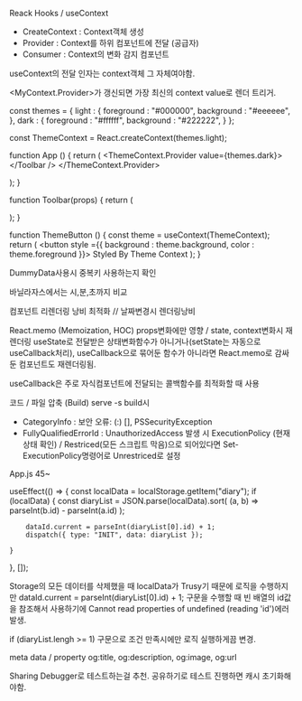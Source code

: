 Reack Hooks / useContext

- CreateContext : Context객체 생성
- Provider : Context를 하위 컴포넌트에 전달 (공급자)
- Consumer : Context의 변화 감지 컴포넌트

useContext의 전달 인자는 context객체 그 자체여야함.

<MyContext.Provider>가 갱신되면 가장 최신의 context value로 렌더 트리거.

const themes = {
light : {
foreground : "#000000",
background : "#eeeeee",
},
dark : {
foreground : "#ffffff",
background : "#222222",
}
};

<!-- Consumer? -->

const ThemeContext = React.createContext(themes.light);

<!-- Context 객체 생성 -->

function App () {
return (
<ThemeContext.Provider value={themes.dark}>
</Toolbar />
</ThemeContext.Provider>

 <!-- Provider로 공급. -->

);
}

function Toolbar(props) {
return (

<div>
<ThemeButton />
</div>
);
}

function ThemeButton () {
const theme = useContext(ThemeContext);
return (
<button style ={{ background : theme.background, color : theme.foreground }}>
Styled By Theme Context
</button>
);
}

<!-- Encountered two children with the same key -->

DummyData사용시 중복키 사용하는지 확인

<!-- 시간비교 -->

바닐라자스에서는 시,분,초까지 비교

<!-- Optimization -->

컴포넌트 리렌더링 낭비 최적화
// 날짜변경시 렌더링낭비

React.memo (Memoization, HOC)
props변화에만 영향 / state, context변화시 재렌더링
useState로 전달받은 상태변화함수가 아니거나(setState는 자동으로 useCallback처리),
useCallback으로 묶어둔 함수가 아니라면 React.memo로 감싸둔 컴포넌트도 재렌더링됨.

useCallback은 주로 자식컴포넌트에 전달되는 콜백함수를 최적화할 때 사용

<!-- Deploy -->

코드 / 파일 압축 (Build)
serve -s build시

- CategoryInfo : 보안 오류: (:) [], PSSecurityException
- FullyQualifiedErrorId : UnauthorizedAccess
  발생 시
  ExecutionPolicy (현재 상태 확인) / Restriced(모든 스크립트 막음)으로 되어있다면
  Set-ExecutionPolicy명령어로 Unrestriced로 설정

<!-- Build / Test -->

App.js 45~

useEffect(() => {
const localData = localStorage.getItem("diary");
if (localData) {
const diaryList = JSON.parse(localData).sort(
(a, b) => parseInt(b.id) - parseInt(a.id)
);

        dataId.current = parseInt(diaryList[0].id) + 1;
        dispatch({ type: "INIT", data: diaryList });

    }

}, []);

Storage의 모든 데이터를 삭제했을 때 localData가 Trusy기 때문에 로직을 수행하지만
dataId.current = parseInt(diaryList[0].id) + 1;
구문을 수행할 때 빈 배열의 id값을 참조해서 사용하기에 Cannot read properties of undefined (reading 'id')에러 발생.

if (diaryList.lengh >= 1) 구문으로 조건 만족시에만 로직 실행하게끔 변경.

<!-- Open Graph Protocol -->

meta data / property
og:title, og:description, og:image, og:url

Sharing Debugger로 테스트하는걸 추천.
공유하기로 테스트 진행하면 캐시 초기화해야함.

